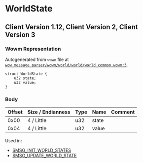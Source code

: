 # WorldState

## Client Version 1.12, Client Version 2, Client Version 3

### Wowm Representation

Autogenerated from `wowm` file at [`wow_message_parser/wowm/world/world/world_common.wowm:3`](https://github.com/gtker/wow_messages/tree/main/wow_message_parser/wowm/world/world/world_common.wowm#L3).
```rust,ignore
struct WorldState {
    u32 state;
    u32 value;
}
```
### Body

| Offset | Size / Endianness | Type | Name | Comment |
| ------ | ----------------- | ---- | ---- | ------- |
| 0x00 | 4 / Little | u32 | state |  |
| 0x04 | 4 / Little | u32 | value |  |


Used in:
* [SMSG_INIT_WORLD_STATES](smsg_init_world_states.md)
* [SMSG_UPDATE_WORLD_STATE](smsg_update_world_state.md)

